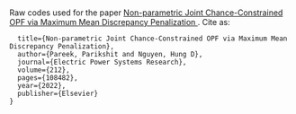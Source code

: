 ### 
Raw codes used for the paper [Non-parametric Joint Chance-Constrained OPF via Maximum Mean Discrepancy Penalization
](https://dr.ntu.edu.sg/bitstream/10356/161328/2/JCC-OPF_2022.pdf). Cite as: 
```@article{pareek2022non,
  title={Non-parametric Joint Chance-Constrained OPF via Maximum Mean Discrepancy Penalization},
  author={Pareek, Parikshit and Nguyen, Hung D},
  journal={Electric Power Systems Research},
  volume={212},
  pages={108482},
  year={2022},
  publisher={Elsevier}
}
```

